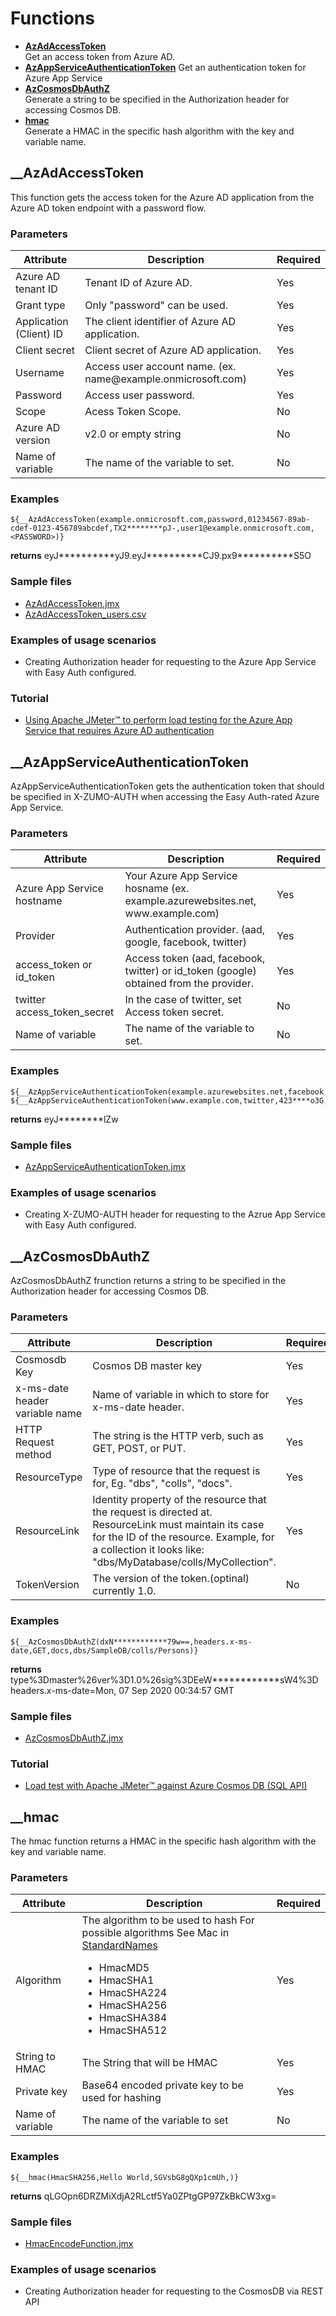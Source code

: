 # Functions

- **[AzAdAccessToken](#__azadaccesstoken)**  
    Get an access token from Azure AD.
- **[AzAppServiceAuthenticationToken](#__AzAppServiceAuthenticationToken)**
    Get an authentication token for Azure App Service
- **[AzCosmosDbAuthZ](#__azcosmosdbauthz)**  
    Generate a string to be specified in the Authorization header for accessing Cosmos DB.
- **[hmac](#__hmac)**  
    Generate a HMAC in the specific hash algorithm with the key and variable name.

## __AzAdAccessToken

This function gets the access token for the Azure AD application from the Azure AD token endpoint with a password flow.

### Parameters

|Attribute|Description|Required|
|----|----|----|
|Azure AD tenant ID|Tenant ID of Azure AD.|Yes|
|Grant type|Only "password" can be used.|Yes|
|Application \(Client\) ID|The client identifier of Azure AD application.|Yes|
|Client secret|Client secret of Azure AD application.|Yes|
|Username|Access user account name. \(ex. name<span></span>@example.onmicrosoft.com\)|Yes|
|Password|Access user password.|Yes|
|Scope|Acess Token Scope.|No|
|Azure AD version|v2.0 or empty string|No|
|Name of variable|The name of the variable to set.|No|

### Examples

```text
${__AzAdAccessToken(example.onmicrosoft.com,password,01234567-89ab-cdef-0123-456789abcdef,TX2********pJ-,user1@example.onmicrosoft.com,<PASSWORD>)}
```

**returns** eyJ\*\*\*\*\*\*\*\*\*\*yJ9.eyJ\*\*\*\*\*\*\*\*\*\*CJ9.px9\*\*\*\*\*\*\*\*\*\*S5O

### Sample files

- [AzAdAccessToken.jmx](../samples/AzAdAccessToken.jmx)
- [AzAdAccessToken_users.csv](../samples/AzAdAccessToken_users.csv)

### Examples of usage scenarios

- Creating Authorization header for requesting to the Azure App Service with Easy Auth configured.

### Tutorial

- [Using Apache JMeter™ to perform load testing for the Azure App Service that requires Azure AD authentication](https://blog.pnop.co.jp/jmeter-webapps-azuread-auth_en/)

## __AzAppServiceAuthenticationToken

AzAppServiceAuthenticationToken gets the authentication token that should be specified in X-ZUMO-AUTH when accessing the Easy Auth-rated Azure App Service.

### Parameters

|Attribute|Description|Required|
|----|----|----|
|Azure App Service hostname|Your Azure App Service hosname \(ex. example<span></span>.azurewebsites.net, www<span></span>.example.com\)|Yes|
|Provider|Authentication provider. \(aad, google, facebook, twitter\)|Yes|
|access_token or id_token|Access token (aad, facebook, twitter) or id_token (google) obtained from the provider.|Yes|
|twitter access_token_secret|In the case of twitter, set Access token secret.|No|
|Name of variable|The name of the variable to set.|No|

### Examples

```text
${__AzAppServiceAuthenticationToken(example.azurewebsites.net,facebook,EAA****WQM)}
${__AzAppServiceAuthenticationToken(www.example.com,twitter,423****o3G,JmG****2V1)}
```

**returns** eyJ\*\*\*\*\*\*\*\*lZw

### Sample files

- [AzAppServiceAuthenticationToken.jmx](../samples/AzAppServiceAuthenticationToken.jmx)

### Examples of usage scenarios

- Creating X-ZUMO-AUTH header for requesting to the Azrue App Service with Easy Auth configured.

## __AzCosmosDbAuthZ

AzCosmosDbAuthZ frunction returns a string to be specified in the Authorization header for accessing Cosmos DB.

### Parameters

|Attribute|Description|Required|
|----|----|----|
|Cosmosdb Key|Cosmos DB master key|Yes|
|x-ms-date header variable name|Name of variable in which to store for x-ms-date header.|Yes|
|HTTP Request method|The string is the HTTP verb, such as GET, POST, or PUT.|Yes|
|ResourceType|Type of resource that the request is for, Eg. "dbs", "colls", "docs".|Yes|
|ResourceLink|Identity property of the resource that the request is directed at. ResourceLink must maintain its case for the ID of the resource. Example, for a collection it looks like: "dbs/MyDatabase/colls/MyCollection".|Yes|
|TokenVersion|The version of the token.(optinal) currently 1.0.|No|

### Examples

```text
${__AzCosmosDbAuthZ(dxN************79w==,headers.x-ms-date,GET,docs,dbs/SampleDB/colls/Persons)}
```

**returns** type%3Dmaster%26ver%3D1.0%26sig%3DEeW\*\*\*\*\*\*\*\*\*\*\*\*sW4%3D  
headers.x-ms-date=Mon, 07 Sep 2020 00:34:57 GMT

### Sample files

- [AzCosmosDbAuthZ.jmx](../samples/AzCosmosDbAuthZ.jmx)

### Tutorial

- [Load test with Apache JMeter™ against Azure Cosmos DB \(SQL API\)](https://blog.pnop.co.jp/jmeter-azure-cosmosdb_en/)

## __hmac

The hmac function returns a HMAC in the specific hash algorithm with the key and variable name.

### Parameters

|Attribute|Description|Required|
|----|----|----|
|Algorithm|The algorithm to be used to hash For possible algorithms See Mac in [StandardNames](https://docs.oracle.com/javase/8/docs/technotes/guides/security/StandardNames.html#Mac) <ul><li>HmacMD5</li><li>HmacSHA1</li><li>HmacSHA224</li><li>HmacSHA256</li><li>HmacSHA384</li><li>HmacSHA512</li></ul>|Yes|
|String to HMAC|The String that will be HMAC|Yes|
|Private key|Base64 encoded private key to be used for hashing|Yes|
|Name of variable|The name of the variable to set|No|

### Examples

```text
${__hmac(HmacSHA256,Hello World,SGVsbG8gQXp1cmUh,)}
```

**returns** qLGOpn6DRZMiXdjA2RLctf5Ya0ZPtgGP97ZkBkCW3xg=

### Sample files

- [HmacEncodeFunction.jmx](../samples/HmacEncodeFunction.jmx)

### Examples of usage scenarios

- Creating Authorization header for requesting to the CosmosDB via REST API  
